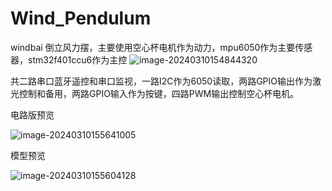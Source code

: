 # Wind_Pendulum
windbai
倒立风力摆，主要使用空心杯电机作为动力，mpu6050作为主要传感器，stm32f401ccu6作为主控
![image-20240310154844320](C:\Users\23885\AppData\Roaming\Typora\typora-user-images\image-20240310154844320.png)

共二路串口蓝牙遥控和串口监视，一路I2C作为6050读取，两路GPIO输出作为激光控制和备用，两路GPIO输入作为按键，四路PWM输出控制空心杯电机。

电路版预览

![image-20240310155641005](C:\Users\23885\AppData\Roaming\Typora\typora-user-images\image-20240310155641005.png)

模型预览

![image-20240310155604128](C:\Users\23885\AppData\Roaming\Typora\typora-user-images\image-20240310155604128.png)
